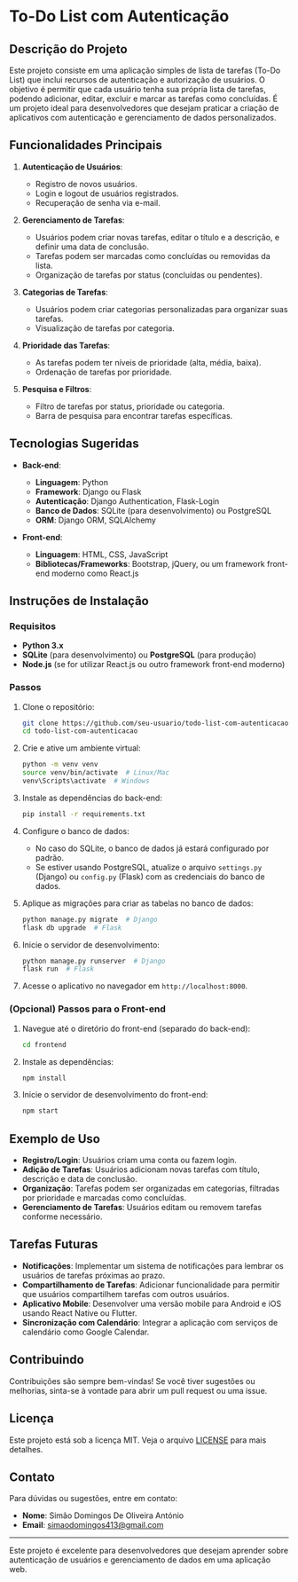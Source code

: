 # To-Do List com Autenticação

## Descrição do Projeto

Este projeto consiste em uma aplicação simples de lista de tarefas (To-Do List) que inclui recursos de autenticação e autorização de usuários. O objetivo é permitir que cada usuário tenha sua própria lista de tarefas, podendo adicionar, editar, excluir e marcar as tarefas como concluídas. É um projeto ideal para desenvolvedores que desejam praticar a criação de aplicativos com autenticação e gerenciamento de dados personalizados.

## Funcionalidades Principais

1. **Autenticação de Usuários**:
   - Registro de novos usuários.
   - Login e logout de usuários registrados.
   - Recuperação de senha via e-mail.

2. **Gerenciamento de Tarefas**:
   - Usuários podem criar novas tarefas, editar o título e a descrição, e definir uma data de conclusão.
   - Tarefas podem ser marcadas como concluídas ou removidas da lista.
   - Organização de tarefas por status (concluídas ou pendentes).

3. **Categorias de Tarefas**:
   - Usuários podem criar categorias personalizadas para organizar suas tarefas.
   - Visualização de tarefas por categoria.

4. **Prioridade das Tarefas**:
   - As tarefas podem ter níveis de prioridade (alta, média, baixa).
   - Ordenação de tarefas por prioridade.

5. **Pesquisa e Filtros**:
   - Filtro de tarefas por status, prioridade ou categoria.
   - Barra de pesquisa para encontrar tarefas específicas.

## Tecnologias Sugeridas

- **Back-end**:
  - **Linguagem**: Python
  - **Framework**: Django ou Flask
  - **Autenticação**: Django Authentication, Flask-Login
  - **Banco de Dados**: SQLite (para desenvolvimento) ou PostgreSQL
  - **ORM**: Django ORM, SQLAlchemy

- **Front-end**:
  - **Linguagem**: HTML, CSS, JavaScript
  - **Bibliotecas/Frameworks**: Bootstrap, jQuery, ou um framework front-end moderno como React.js

## Instruções de Instalação

### Requisitos

- **Python 3.x**
- **SQLite** (para desenvolvimento) ou **PostgreSQL** (para produção)
- **Node.js** (se for utilizar React.js ou outro framework front-end moderno)

### Passos

1. Clone o repositório:
    ```bash
    git clone https://github.com/seu-usuario/todo-list-com-autenticacao.git
    cd todo-list-com-autenticacao
    ```

2. Crie e ative um ambiente virtual:
    ```bash
    python -m venv venv
    source venv/bin/activate  # Linux/Mac
    venv\Scripts\activate  # Windows
    ```

3. Instale as dependências do back-end:
    ```bash
    pip install -r requirements.txt
    ```

4. Configure o banco de dados:
    - No caso do SQLite, o banco de dados já estará configurado por padrão.
    - Se estiver usando PostgreSQL, atualize o arquivo `settings.py` (Django) ou `config.py` (Flask) com as credenciais do banco de dados.

5. Aplique as migrações para criar as tabelas no banco de dados:
    ```bash
    python manage.py migrate  # Django
    flask db upgrade  # Flask
    ```

6. Inicie o servidor de desenvolvimento:
    ```bash
    python manage.py runserver  # Django
    flask run  # Flask
    ```

7. Acesse o aplicativo no navegador em `http://localhost:8000`.

### (Opcional) Passos para o Front-end

1. Navegue até o diretório do front-end (separado do back-end):
    ```bash
    cd frontend
    ```

2. Instale as dependências:
    ```bash
    npm install
    ```

3. Inicie o servidor de desenvolvimento do front-end:
    ```bash
    npm start
    ```

## Exemplo de Uso

- **Registro/Login**: Usuários criam uma conta ou fazem login.
- **Adição de Tarefas**: Usuários adicionam novas tarefas com título, descrição e data de conclusão.
- **Organização**: Tarefas podem ser organizadas em categorias, filtradas por prioridade e marcadas como concluídas.
- **Gerenciamento de Tarefas**: Usuários editam ou removem tarefas conforme necessário.

## Tarefas Futuras

- **Notificações**: Implementar um sistema de notificações para lembrar os usuários de tarefas próximas ao prazo.
- **Compartilhamento de Tarefas**: Adicionar funcionalidade para permitir que usuários compartilhem tarefas com outros usuários.
- **Aplicativo Mobile**: Desenvolver uma versão mobile para Android e iOS usando React Native ou Flutter.
- **Sincronização com Calendário**: Integrar a aplicação com serviços de calendário como Google Calendar.

## Contribuindo

Contribuições são sempre bem-vindas! Se você tiver sugestões ou melhorias, sinta-se à vontade para abrir um pull request ou uma issue.

## Licença

Este projeto está sob a licença MIT. Veja o arquivo [LICENSE](./LICENSE) para mais detalhes.

## Contato

Para dúvidas ou sugestões, entre em contato:

- **Nome**: Simão Domingos De Oliveira António
- **Email**: simaodomingos413@gmail.com

---

Este projeto é excelente para desenvolvedores que desejam aprender sobre autenticação de usuários e gerenciamento de dados em uma aplicação web.
